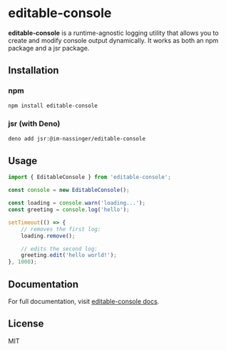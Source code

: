 # editable-console

**editable-console** is a runtime-agnostic logging utility that allows you to create and modify console output dynamically. It works as both an npm package and a jsr package.

## Installation

### npm

```bash
npm install editable-console
```

### jsr (with Deno)

```bash
deno add jsr:@im-nassinger/editable-console
```

## Usage

```ts
import { EditableConsole } from 'editable-console';

const console = new EditableConsole();

const loading = console.warn('loading...');
const greeting = console.log('hello');

setTimeout(() => {
    // removes the first log:
    loading.remove();

    // edits the second log:
    greeting.edit('hello world!');
}, 1000);
```

## Documentation

For full documentation, visit [editable-console docs](https://nassinger.com/projects/editable-console/docs).

## License

MIT